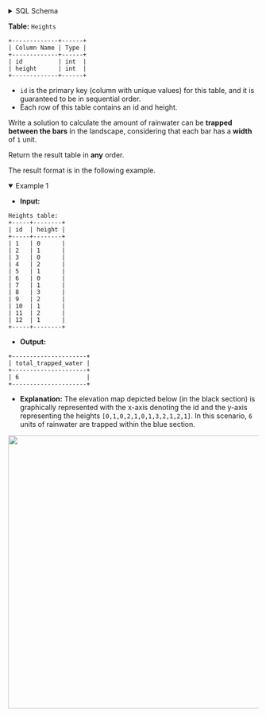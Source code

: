 <details>
<summary> SQL Schema</summary>

```sql
DROP TABLE IF EXISTS Heights;

CREATE TABLE IF NOT EXISTS
  Heights (id int, height int);

INSERT INTO
  Heights (id, height)
VALUES
  ('1', '0'),
  ('2', '1'),
  ('3', '0'),
  ('4', '2'),
  ('5', '1'),
  ('6', '0'),
  ('7', '1'),
  ('8', '3'),
  ('9', '2'),
  ('10', '1'),
  ('11', '2'),
  ('12', '1');
```

</details>

**Table:** `Heights`

```
+-------------+------+
| Column Name | Type |
+-------------+------+
| id          | int  |
| height      | int  |
+-------------+------+
```

- `id` is the primary key (column with unique values) for this table, and it is guaranteed to be in sequential order.
- Each row of this table contains an id and height.

Write a solution to calculate the amount of rainwater can be **trapped between the bars** in the landscape, considering that each bar has a **width** of `1` unit.

Return the result table in **any** order.

The result format is in the following example.

<details open>
<summary> Example 1</summary>

- **Input:** 

```
Heights table:
+-----+--------+
| id  | height |
+-----+--------+
| 1   | 0      |
| 2   | 1      |
| 3   | 0      |
| 4   | 2      |
| 5   | 1      |
| 6   | 0      |
| 7   | 1      |
| 8   | 3      |
| 9   | 2      |
| 10  | 1      |
| 11  | 2      |
| 12  | 1      |
+-----+--------+
```

- **Output:** 

```
+---------------------+
| total_trapped_water | 
+---------------------+
| 6                   | 
+---------------------+
```

- **Explanation:** The elevation map depicted below (in the black section) is graphically represented with the x-axis denoting the id and the y-axis representing the heights `[0,1,0,2,1,0,1,3,2,1,2,1]`. In this scenario, `6` units of rainwater are trapped within the blue section.

<div align='center' className='centeredImageDiv'>
  <img width='550px' src={require('@site/static/img/lc/3061-f1.png').default} />
</div>

</details>
